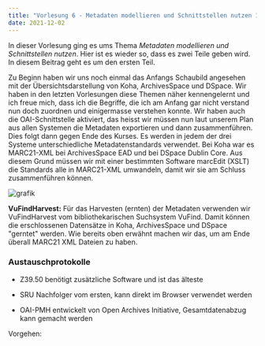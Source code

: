 ```yaml
---
title: "Vorlesung 6 - Metadaten modellieren und Schnittstellen nutzen 1/2"
date: 2021-12-02
---
```


In dieser Vorlesung ging es ums Thema *Metadaten modellieren und Schnittstellen nutzen*. Hier ist es wieder so, dass es zwei Teile geben wird. In diesem Beitrag geht es um den ersten Teil.

Zu Beginn haben wir uns noch einmal das Anfangs Schaubild angesehen mit der Übersichtsdarstellung von Koha, ArchivesSpace und DSpace. Wir haben in den letzten Vorlesungen diese Themen näher kennengelernt und ich freue mich, dass ich die Begriffe, die ich am Anfang gar nicht verstand nun doch zuordnen und einigermasse verstehen konnte. Wir haben auch die OAI-Schnittstelle aktiviert, das heisst wir müssen nun laut unserem Plan aus allen Systemen die Metadaten exportieren und dann zusammenführen. Dies folgt dann gegen Ende des Kurses. Es werden in jedem der drei Systeme unterschiedliche Metadatenstandards verwendet. Bei Koha war es MARC21-XML bei ArchivesSpace EAD und bei DSpace Dublin Core. Aus diesem Grund müssen wir mit einer bestimmten Software marcEdit (XSLT) die Standards alle in MARC21-XML umwandeln, damit wir sie am Schluss zusammenführen können.

![grafik](https://user-images.githubusercontent.com/90787818/151679420-a2ffd9d0-284c-408e-a420-2525dd84d610.png)

**VuFindHarvest:** Für das Harvesten (ernten) der Metadaten verwenden wir VuFindHarvest vom bibliothekarischen Suchsystem VuFind. Damit können die erschlossenen Datensätze in Koha, ArchivesSpace und DSpace "gerntet" werden. Wie bereits oben erwähnt machen wir das, um am Ende überall MARC21 XML Dateien zu haben.

### Austauschprotokolle

- Z39.50 benötigt zusätzliche Software und ist das älteste

- SRU Nachfolger vom ersten, kann direkt im Browser verwendet werden

- OAI-PMH entwickelt von Open Archives Initiative, Gesamtdatenabzug kann gemacht werden


Vorgehen:

